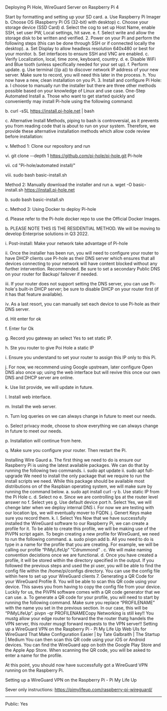 Deploying Pi Hole, WireGuard Server on Raspberry Pi 4

Start by formatting and setting up your SD card.
a. Use Raspberry Pi Imager
 b. Choose OS (Raspberry Pi OS (32-bit) with desktop)
 c. Choose your storage device (SSD Card)
 d. Select the cog to set up Host Name, enable SSH, set user PW, Local settings, hit save.
 e.
 f. Select write and allow the storage disk to be written and verified.
 2. Power on your Pi and perform the following steps (this can be done through SSH or if connected locally the desktop).
 a. Set Display to allow headless resolution 640x480 or best for your monitor.
 b. Set interfaces to ensure SSH and VNC are enabled.
 c. Verify Localization, local, time zone, keyboard, country.
 d.
 e. Disable WiFi and Blue tooth (unless specifically needed for your set up).
 f. Perform update.
 g. Use terminal ((ip a)) to discover network IP address of your new server. Make sure to record, you will need this later in the process.
 h. You now have a new, clean installation on you Pi.
 3. Install and configure Pi Hole:
 a. I choose to manually run the installer but there are three other methods possible based on your knowledge of Linux and use case.
One-Step Automated Install
 a. Those who want to get started quickly and conveniently may install Pi-hole using the following command:

 b. curl -sSL https://install.pi-hole.net  | bash

 c. Alternative Install Methods, piping to bash is controversial, as it prevents you from reading code that is about to run on your system. Therefore, we provide these alternative installation methods which allow code review before installation:

 v. Method 1: Clone our repository and run

 vi. git clone --depth 1 https://github.com/pi-hole/pi-hole.git  Pi-hole

 vii. cd "Pi-hole/automated install/"

 viii. sudo bash basic-install.sh

Method 2: Manually download the installer and run
 a. wget -O basic-install.sh https://install.pi-hole.net 

 b. sudo bash basic-install.sh

 c. Method 3: Using Docker to deploy Pi-hole

 d. Please refer to the Pi-hole docker repo to use the Official Docker Images.

b. PLEASE NOTE THIS IS THE RESIDENTIAL METHOD. We will be moving to develop Enterprise solutions in Q3 2022.

 i. Post-install: Make your network take advantage of Pi-hole

 ii. Once the installer has been run, you will need to configure your router to have DHCP clients use Pi-hole as their DNS server which ensures that all devices connecting to your network will have content blocked without any further intervention. Recommended. Be sure to set a secondary Public DNS on your router for Backup/ failover if needed.

 iii. If your router does not support setting the DNS server, you can use Pi-hole's built-in DHCP server; be sure to disable DHCP on your router first (if it has that feature available).

 iv. As a last resort, you can manually set each device to use Pi-hole as their DNS server.

d. Hit enter for ok

f. Enter for Ok

g. Record you gateway an select Yes to set static IP.

h. Ste you router to give Poi Hole a static IP

i. Ensure you understand to set your router to assign this IP only to this Pi.

j. For now, we recommend using Google upstream, later configure Open DNS also once up; using the web interface but will revive this once our own DNS and DHCP server are online.

k. Use list provide, we will update in future.

l. Install web interface.

m. Install the web server.

n. Turn log queries on we can always change in future to meet our needs.

o. Select privacy mode, choose to show everything we can always change in future to meet our needs.

p. Installation will continue from here.

q. Make sure you configure your router. Then restart the Pi.

Installing Wire Gaurd
 a. The first thing we need to do is ensure our Raspberry Pi is using the latest available packages. We can do that by running the following two commands.
 i. sudo apt update
 ii. sudo apt full-upgrade
We need to install the only package that we require to run the install scripts we need. While this package should be available most distributions on of the Raspbian operating system, we will make sure by running the command below.
 a. sudo apt install curl -y
 b. Use static IP from the Pi Hole
 c.
 d. Select no
 e. Since we are controlling Ips at the router level answer no
 f. Select yes
 g. Use default device port
 h. Select Yes, we will chenge later when we deploy internal DNS
 i. For now we are testing with our location Ips, we will eventually mover to FQDN.
 j. Genert Keys make sure you record them.
 k.
 l. Select Yes
Now that we have successfully installed the WireGuard software to our Raspberry Pi, we can create a profile for it. To be able to create this profile, we will be making use of the PiVPN script again. To begin creating a new profile for WireGuard, we need to run the following command.
 a. sudo pivpn add
 b. All you need to do is type in a name for the profile that you are creating. For example, we will be calling our profile “PiMyLifeUp“ “Cdrummond” .
 c. We will make naming convention decistions once we are functional.
 d. Once you have created a profile, it will be stored within the directory specified in the output. If you followed the previous steps and used the pi user, you will be able to find the config file within the /home/pi/configs directory. You can use the config file within here to set up your WireGuard clients
 7. Generating a QR Code for your WireGuard Profile
 8. You will be able to scan this QR code using your device. This saves you from having to copy the config file from your device. Luckily for us, the PiVPN software comes with a QR code generator that we can use.
 a. To generate a QR code for your profile, you will need to start by running the following command. Make sure you replace “PROFILENAME” with the name you set in the previous section. In our case, this will be “PiMyLifeUp“. pivpn -qr PROFILENAMECopy
 Networking is still key!! You mustg allow your edge router to forward the the router thatg handels the VPN server, this router musgt forward requests to the VPN server!!
 Setting up a WireGuard VPN on the Raspberry Pi - Pi My Life Up
 Web UIs for WireGuard That Make Configuration Easier | by Tate Galbraith | The Startup | Medium
You can then scan this QR code using your iOS or Android devices. You can find the WireGuard app on both the Google Play Store and the Apple App Store. When scanning the QR code, you will be asked to enter a name for the profile.

At this point, you should now have successfully got a WireGuard VPN running on the Raspberry Pi.

Setting up a WireGuard VPN on the Raspberry Pi - Pi My Life Up

Sever only instructions: https://pimylifeup.com/raspberry-pi-wireguard/ 

---
Public: Yes